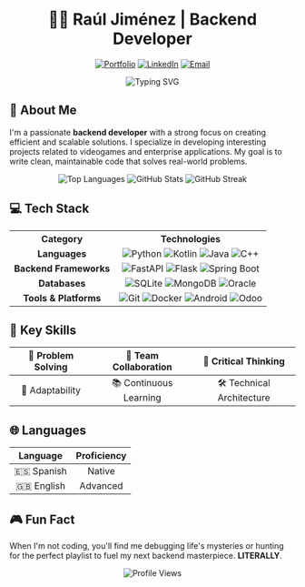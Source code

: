 <div align="center">

# 👨‍💻 Raúl Jiménez | Backend Developer

[![Portfolio](https://img.shields.io/badge/Portfolio-555555?style=for-the-badge&logo=github&logoColor=white)](https://github.com/rauljimm)
[![LinkedIn](https://img.shields.io/badge/LinkedIn-0077B5?style=for-the-badge&logo=linkedin&logoColor=white)](https://www.linkedin.com/in/rauljimm)
[![Email](https://img.shields.io/badge/Email-D14836?style=for-the-badge&logo=gmail&logoColor=white)](mailto:rauljimm.dev@gmail.com)

</div>

<div align="center">
  <img src="https://readme-typing-svg.demolab.com?font=Fira+Code&duration=3000&pause=1000&color=07A0F6&center=true&vCenter=true&random=false&width=435&lines=Passionate+Backend+Developer;Problem+Solver;Code+Enthusiast" alt="Typing SVG" />
</div>

## 🧠 About Me

I'm a passionate **backend developer** with a strong focus on creating efficient and scalable solutions. I specialize in developing interesting projects related to videogames and enterprise applications. My goal is to write clean, maintainable code that solves real-world problems.

<div align="center">
  
  <img src="https://github-readme-stats.vercel.app/api/top-langs/?username=rauljimm&layout=compact&theme=radical&hide_border=true&cachebuster=1" alt="Top Languages" />
  <img src="https://github-readme-stats.vercel.app/api?username=rauljimm&show_icons=true&theme=radical&hide_border=true&count_private=true&cachebuster=1" alt="GitHub Stats" />
  <img src="https://github-readme-streak-stats.herokuapp.com/?user=rauljimm&theme=radical&hide_border=true&cachebuster=1" alt="GitHub Streak" />
  
</div>

## 💻 Tech Stack

<table align="center">
  <tr>
    <th>Category</th>
    <th>Technologies</th>
  </tr>
  <tr>
    <td align="center"><b>Languages</b></td>
    <td align="center">
      <img src="https://img.shields.io/badge/Python-3776AB?style=for-the-badge&logo=python&logoColor=white" alt="Python" />
      <img src="https://img.shields.io/badge/Kotlin-7F52FF?style=for-the-badge&logo=kotlin&logoColor=white" alt="Kotlin" />
      <img src="https://img.shields.io/badge/Java-ED8B00?style=for-the-badge&logo=openjdk&logoColor=white" alt="Java" />
      <img src="https://img.shields.io/badge/C++-00599C?style=for-the-badge&logo=cplusplus&logoColor=white" alt="C++" />
    </td>
  </tr>
  <tr>
    <td align="center"><b>Backend Frameworks</b></td>
    <td align="center">
      <img src="https://img.shields.io/badge/FastAPI-009688?style=for-the-badge&logo=fastapi&logoColor=white" alt="FastAPI" />
      <img src="https://img.shields.io/badge/Flask-000000?style=for-the-badge&logo=flask&logoColor=white" alt="Flask" />
      <img src="https://img.shields.io/badge/Spring_Boot-6DB33F?style=for-the-badge&logo=spring-boot&logoColor=white" alt="Spring Boot" />
    </td>
  </tr>
  <tr>
    <td align="center"><b>Databases</b></td>
    <td align="center">
      <img src="https://img.shields.io/badge/SQLite-003B57?style=for-the-badge&logo=sqlite&logoColor=white" alt="SQLite" />
      <img src="https://img.shields.io/badge/MongoDB-47A248?style=for-the-badge&logo=mongodb&logoColor=white" alt="MongoDB" />
      <img src="https://img.shields.io/badge/Oracle-F80000?style=for-the-badge&logo=oracle&logoColor=white" alt="Oracle" />
    </td>
  </tr>
  <tr>
    <td align="center"><b>Tools & Platforms</b></td>
    <td align="center">
      <img src="https://img.shields.io/badge/Git-F05032?style=for-the-badge&logo=git&logoColor=white" alt="Git" />
      <img src="https://img.shields.io/badge/Docker-2496ED?style=for-the-badge&logo=docker&logoColor=white" alt="Docker" />
      <img src="https://img.shields.io/badge/Android-3DDC84?style=for-the-badge&logo=android&logoColor=white" alt="Android" />
      <img src="https://img.shields.io/badge/Odoo-714B67?style=for-the-badge&logo=odoo&logoColor=white" alt="Odoo" />
    </td>
  </tr>
</table>

## 🎯 Key Skills

<div align="center">
  
| 🧩 Problem Solving | 🤝 Team Collaboration | 🧠 Critical Thinking |
|:------------------:|:---------------------:|:--------------------:|
| 🔄 Adaptability    | 📚 Continuous Learning | 🛠️ Technical Architecture |

</div>

## 🌐 Languages

<div align="center">
  
| Language | Proficiency |
|:--------:|:-----------:|
| 🇪🇸 Spanish | Native |
| 🇬🇧 English | Advanced |

</div>

## 🎮 Fun Fact

When I'm not coding, you'll find me debugging life's mysteries or hunting for the perfect playlist to fuel my next backend masterpiece. **LITERALLY**.

<div align="center">
  <img src="https://komarev.com/ghpvc/?username=rauljimm&style=for-the-badge&color=blue" alt="Profile Views" />
</div>

